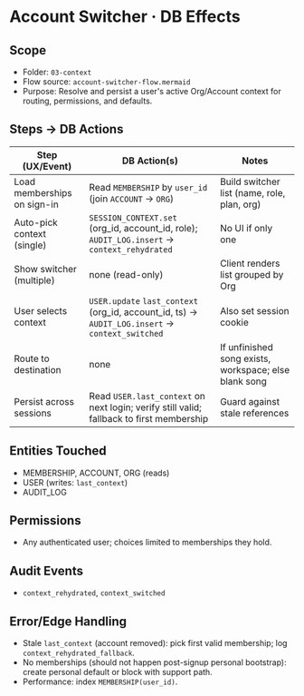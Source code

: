 # Account Switcher · DB Effects

## Scope
- Folder: `03-context`
- Flow source: `account-switcher-flow.mermaid`
- Purpose: Resolve and persist a user's active Org/Account context for routing, permissions, and defaults.

## Steps → DB Actions
| Step (UX/Event) | DB Action(s) | Notes |
|---|---|---|
| Load memberships on sign-in | Read `MEMBERSHIP` by `user_id` (join `ACCOUNT` → `ORG`) | Build switcher list (name, role, plan, org) |
| Auto-pick context (single) | `SESSION_CONTEXT.set` (org_id, account_id, role); `AUDIT_LOG.insert` → `context_rehydrated` | No UI if only one |
| Show switcher (multiple) | none (read-only) | Client renders list grouped by Org |
| User selects context | `USER.update` `last_context` (org_id, account_id, ts) → `AUDIT_LOG.insert` → `context_switched` | Also set session cookie |
| Route to destination | none | If unfinished song exists, workspace; else blank song |
| Persist across sessions | Read `USER.last_context` on next login; verify still valid; fallback to first membership | Guard against stale references |

## Entities Touched
- MEMBERSHIP, ACCOUNT, ORG (reads)
- USER (writes: `last_context`)
- AUDIT_LOG

## Permissions
- Any authenticated user; choices limited to memberships they hold.

## Audit Events
- `context_rehydrated`, `context_switched`

## Error/Edge Handling
- Stale `last_context` (account removed): pick first valid membership; log `context_rehydrated_fallback`.
- No memberships (should not happen post-signup personal bootstrap): create personal default or block with support path.
- Performance: index `MEMBERSHIP(user_id)`.


